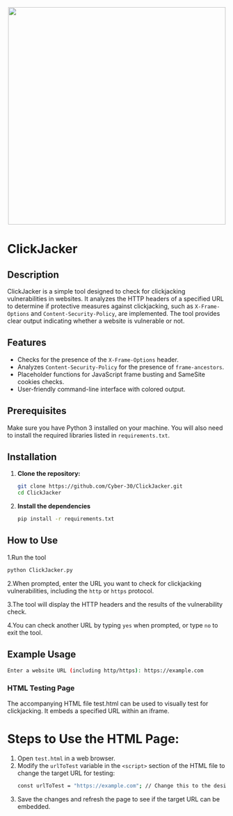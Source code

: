 <div align="center">
  <img src="![clickjacker](https://github.com/user-attachments/assets/f15d757f-22dc-4c6f-b02c-b2ceaf927c03)" width="500">
</div>




# ClickJacker

## Description
ClickJacker is a simple tool designed to check for clickjacking vulnerabilities in websites. It analyzes the HTTP headers of a specified URL to determine if protective measures against clickjacking, such as `X-Frame-Options` and `Content-Security-Policy`, are implemented. The tool provides clear output indicating whether a website is vulnerable or not.

## Features
- Checks for the presence of the `X-Frame-Options` header.
- Analyzes `Content-Security-Policy` for the presence of `frame-ancestors`.
- Placeholder functions for JavaScript frame busting and SameSite cookies checks.
- User-friendly command-line interface with colored output.

## Prerequisites
Make sure you have Python 3 installed on your machine. You will also need to install the required libraries listed in `requirements.txt`.

## Installation

1. **Clone the repository:**
   ```bash
   git clone https://github.com/Cyber-30/ClickJacker.git
   cd ClickJacker
2. **Install the dependencies**
   ```bash
   pip install -r requirements.txt
   ```
## How to Use

1.Run the tool
```bash
python ClickJacker.py
```
2.When prompted, enter the URL you want to check for clickjacking vulnerabilities, including the ```http``` or ```https``` protocol.

3.The tool will display the HTTP headers and the results of the vulnerability check.

4.You can check another URL by typing ```yes``` when prompted, or type ```no``` to exit the tool.

## Example Usage
```bash
Enter a website URL (including http/https): https://example.com
```

### HTML Testing Page

The accompanying HTML file test.html can be used to visually test for clickjacking. It embeds a specified URL within an iframe.

# Steps to Use the HTML Page:

   1. Open ```test.html``` in a web browser.
   2. Modify the ```urlToTest``` variable in the ```<script>``` section of the HTML file to change the target URL for testing:
      ```bash
      const urlToTest = "https://example.com"; // Change this to the desired URL
      ```
3. Save the changes and refresh the page to see if the target URL can be embedded.
